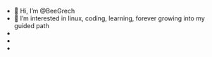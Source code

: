 - 👋 Hi, I’m @BeeGrech
- 👀 I’m interested in linux, coding, learning, forever growing into my guided path
-
-
-

<!---
BeeGrech/BeeGrech is a ✨ special ✨ repository because its `README.md` (this file) appears on your GitHub profile.
You can click the Preview link to take a look at your changes.
--->
